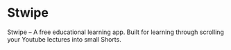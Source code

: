 # Stwipe
Stwipe – A free educational learning app. Built for learning through scrolling your Youtube lectures into small Shorts.
